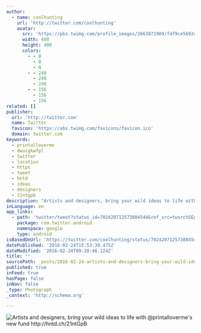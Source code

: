 ```yaml
---
author:
  - name: coolhunting
    url: 'http://twitter.com/coolhunting'
    avatar:
      src: 'https://pbs.twimg.com/profile_images/2663871909/f4f9ce5b92cda47354bd7ec77c81cce8_400x400.png'
      width: 400
      height: 400
      colors:
        - - 0
          - 0
          - 0
        - - 248
          - 248
          - 248
        - - 156
          - 156
          - 156
related: []
publisher:
  url: 'http://twitter.com'
  name: Twitter
  favicon: 'https://abs.twimg.com/favicons/favicon.ico'
  domain: twitter.com
keywords:
  - printalloverme
  - dwuigkwfpl
  - twitter
  - location
  - https
  - tweet
  - hntd
  - ideas
  - designers
  - 21ntgpb
description: "Artists and designers, bring your wild ideas to life with @printalloverme's new fund http://hntd.ch/21ntGpB"
inLanguage: en
app_links:
  - path: 'twitter/tweet?status_id=702420712573804544&ref_src=twsrc%5Egoogle%7Ctwcamp%5Eandroidseo%7Ctwgr%5Estatus%7Ctwterm%5E702420712573804544'
    package: com.twitter.android
    namespace: google
    type: android
isBasedOnUrl: 'https://twitter.com/coolhunting/status/702420712573804544'
datePublished: '2016-02-24T15:53:39.475Z'
dateModified: '2016-02-24T09:20:46.124Z'
title: ''
sourcePath: _posts/2016-02-24-artists-and-designers-bring-your-wild-ideas-to-life-with-p.md
published: true
inFeed: true
hasPage: false
inNav: false
_type: Photograph
_context: 'http://schema.org'

---
```

![Artists and designers&comma; bring your wild ideas to life with &commat;printalloverme's new fund http&colon;&sol;&sol;hntd&period;ch&sol;21ntGpB](https://pbs.twimg.com/media/Cb9_6pOXEAAx6V3.jpg:large)